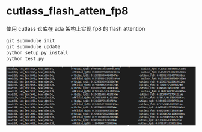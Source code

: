 # cutlass_flash_atten_fp8
使用 cutlass 仓库在 ada 架构上实现 fp8 的 flash attention 

```
git submodule init
git submodule update
python setup.py install
python test.py
```
![性能对比](./benchmark.png)